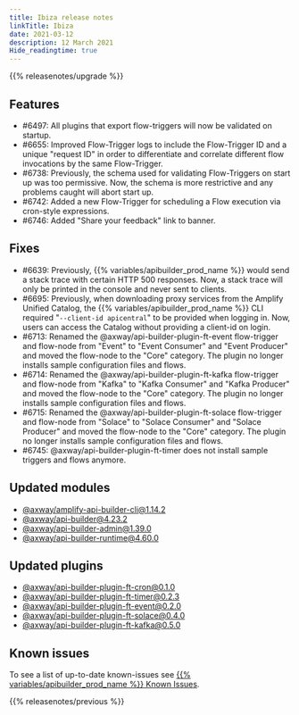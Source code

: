 ```yaml
---
title: Ibiza release notes
linkTitle: Ibiza
date: 2021-03-12
description: 12 March 2021
Hide_readingtime: true
---
```


{{% releasenotes/upgrade %}}

## Features

* #6497: All plugins that export flow-triggers will now be validated on startup.
* #6655: Improved Flow-Trigger logs to include the Flow-Trigger ID and a unique "request ID" in order to differentiate and correlate different flow invocations by the same Flow-Trigger.
* #6738: Previously, the schema used for validating Flow-Triggers on start up was too permissive. Now, the schema is more restrictive and any problems caught will abort start up.
* #6742: Added a new Flow-Trigger for scheduling a Flow execution via cron-style expressions.
* #6746: Added "Share your feedback" link to banner.

## Fixes

* #6639: Previously, {{% variables/apibuilder_prod_name %}} would send a stack trace with certain HTTP 500 responses. Now, a stack trace will only be printed in the console and never sent to clients.
* #6695: Previously, when downloading proxy services from the Amplify Unified Catalog, the {{% variables/apibuilder_prod_name %}} CLI required "`--client-id apicentral`" to be provided when logging in. Now, users can access the Catalog without providing a client-id on login.
* #6713: Renamed the @axway/api-builder-plugin-ft-event flow-trigger and flow-node from "Event" to "Event Consumer" and "Event Producer" and moved the flow-node to the "Core" category. The plugin no longer installs sample configuration files and flows.
* #6714: Renamed the @axway/api-builder-plugin-ft-kafka flow-trigger and flow-node from "Kafka" to "Kafka Consumer" and "Kafka Producer" and moved the flow-node to the "Core" category. The plugin no longer installs sample configuration files and flows.
* #6715: Renamed the @axway/api-builder-plugin-ft-solace flow-trigger and flow-node from "Solace" to "Solace Consumer" and "Solace Producer" and moved the flow-node to the "Core" category. The plugin no longer installs sample configuration files and flows.
* #6745: @axway/api-builder-plugin-ft-timer does not install sample triggers and flows anymore.

## Updated modules

* [@axway/amplify-api-builder-cli@1.14.2](https://www.npmjs.com/package/@axway/amplify-api-builder-cli/v/1.14.2)
* [@axway/api-builder@4.23.2](https://www.npmjs.com/package/@axway/api-builder/v/4.23.2)
* [@axway/api-builder-admin@1.39.0](https://www.npmjs.com/package/@axway/api-builder-admin/v/1.39.0)
* [@axway/api-builder-runtime@4.60.0](https://www.npmjs.com/package/@axway/api-builder-runtime/v/4.60.0)

## Updated plugins

* [@axway/api-builder-plugin-ft-cron@0.1.0](https://www.npmjs.com/package/@axway/api-builder-plugin-ft-cron/v/0.1.0)
* [@axway/api-builder-plugin-ft-timer@0.2.3](https://www.npmjs.com/package/@axway/api-builder-plugin-ft-timer/v/0.2.3)
* [@axway/api-builder-plugin-ft-event@0.2.0](https://www.npmjs.com/package/@axway/api-builder-plugin-ft-event/v/0.2.0)
* [@axway/api-builder-plugin-ft-solace@0.4.0](https://www.npmjs.com/package/@axway/api-builder-plugin-ft-solace/v/0.4.0)
* [@axway/api-builder-plugin-ft-kafka@0.5.0](https://www.npmjs.com/package/@axway/api-builder-plugin-ft-kafka/v/0.5.0)

## Known issues

To see a list of up-to-date known-issues see [{{% variables/apibuilder_prod_name %}} Known Issues](/docs/known_issues).

{{% releasenotes/previous %}}
